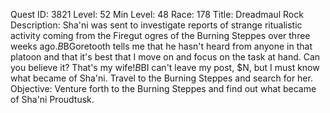 Quest ID: 3821
Level: 52
Min Level: 48
Race: 178
Title: Dreadmaul Rock
Description: Sha'ni was sent to investigate reports of strange ritualistic activity coming from the Firegut ogres of the Burning Steppes over three weeks ago.$B$BGoretooth tells me that he hasn't heard from anyone in that platoon and that it's best that I move on and focus on the task at hand. Can you believe it? That's my wife!$B$BI can't leave my post, $N, but I must know what became of Sha'ni. Travel to the Burning Steppes and search for her.
Objective: Venture forth to the Burning Steppes and find out what became of Sha'ni Proudtusk.
